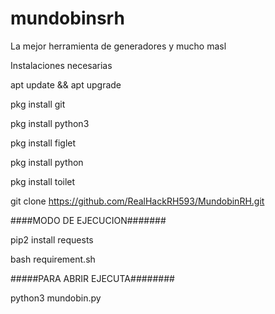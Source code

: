 # mundobinsrh
La mejor herramienta de generadores y mucho masl

Instalaciones necesarias

apt update && apt upgrade

pkg install git

pkg install python3

pkg install figlet

pkg install python

pkg install toilet

git clone https://github.com/RealHackRH593/MundobinRH.git

####MODO DE EJECUCION#######

pip2 install requests

bash requirement.sh

#####PARA ABRIR EJECUTA########

python3 mundobin.py
